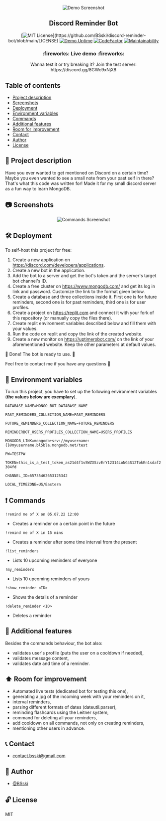 <div markdown="1" align="center">    

![Demo Screenshot](https://i.imgur.com/V5tnvlI.png)

</div>

<p align="center">
  <h2 align="center">Discord Reminder Bot</h2>
</p>

<div markdown="1" align="center">

[![MIT License](https://img.shields.io/apm/l/atomic-design-ui.svg?)](https://github.com/BSski/discord-reminder-bot/blob/main/LICENSE)
[![Demo Uptime](https://img.shields.io/uptimerobot/ratio/m791506013-6a0d048e5d48a3500b5e722e)](https://discord.gg/8GWc9xNjX8)
[![CodeFactor](https://www.codefactor.io/repository/github/bsski/discord-reminder-bot/badge)](https://www.codefactor.io/repository/github/bsski/discord-reminder-bot)
[![Maintainability](https://api.codeclimate.com/v1/badges/7a76c753e9fca6c27087/maintainability)](https://codeclimate.com/github/BSski/discord-reminder-bot/maintainability)

</div>


<h3 align="center">
  :fireworks: Live demo :fireworks:
</h3>
<p align="center">
  Wanna test it or try breaking it? Join the test server:<br>
  https://discord.gg/8GWc9xNjX8
</p>


## Table of contents
* [Project description](#scroll-project-description)
* [Screenshots](#camera-screenshots)
* [Deployment](#hammer_and_wrench-deployment)
* [Environment variables](#closed_lock_with_key-environment-variables)
* [Commands](#exclamation-commands)
* [Additional features](#rocket-additional-features)
* [Room for improvement](#arrow_up-room-for-improvement)
* [Contact](#telephone_receiver-contact)
* [Author](#construction_worker-author)
* [License](#unlock-license)


## :scroll: Project description
Have you ever wanted to get mentioned on Discord on a certain time? Maybe you even wanted to see a small note from your past self in there? That's what this code was written for! Made it for my small discord server as a fun way to learn MongoDB.


## :camera: Screenshots
<div markdown="1" align="center">    

![Commands Screenshot](https://i.imgur.com/HSasIdd.png)

</div>


## :hammer_and_wrench: Deployment

To self-host this project for free:
1. Create a new application on https://discord.com/developers/applications.
2. Create a new bot in the application.
3. Add the bot to a server and get the bot's token and the server's target bot channel's ID.
4. Create a free cluster on https://www.mongodb.com/ and get its log in link and password. Customize the link to the format given below.
5. Create a database and three collections inside it. First one is for future reminders, second one is for past reminders, third one is for user profiles.
6. Create a project on https://replit.com and connect it with your fork of this repository (or manually copy the files there).
7. Create replit environment variables described below and fill them with your values.
8. Run the code on replit and copy the link of the created website.
9. Create a new monitor on https://uptimerobot.com/ on the link of your aforementioned website. Keep the other parameters at default values.

🎇 Done! The bot is ready to use. 🎇

Feel free to contact me if you have any questions :slightly_smiling_face:


## :closed_lock_with_key: Environment variables

To run this project, you have to set up the following environment variables (**the values below are exemplary**).

`DATABASE_NAME=MONGO_BOT_DATABASE_NAME`

`PAST_REMINDERS_COLLECTION_NAME=PAST_REMINDERS`

`FUTURE_REMINDERS_COLLECTION_NAME=FUTURE_REMINDERS`

`REMINDERBOT_USERS_PROFILES_COLLECTION_NAME=USERS_PROFILES`

`MONGODB_LINK=mongodb+srv://myusername:{}@myusername.bl5bla.mongodb.net/test`

`PW=TESTPW`

`TOKEN=this_is_a_test_token_as21d4f1vSWZXSzvErY12314LoNG4S12TokEn1sdaf2304fd`

`CHANNEL_ID=65735462653125342`

`LOCAL_TIMEZONE=US/Eastern`


## :exclamation: Commands

```
!remind me of X on 05.07.22 12:00
```
- Creates a reminder on a certain point in the future
```
!remind me of X in 15 mins
```
- Creates a reminder after some time interval from the present
```
!list_reminders
```
- Lists 10 upcoming reminders of everyone
```
!my_reminders
```
- Lists 10 upcoming reminders of yours
```
!show_reminder <ID>
```
- Shows the details of a reminder
```
!delete_reminder <ID>
```
- Deletes a reminder


## :rocket: Additional features
Besides the commands behaviour, the bot also:
- validates user's profile (puts the user on a cooldown if needed),
- validates message content,
- validates date and time of a reminder.


## :arrow_up: Room for improvement
- Automated live tests (dedicated bot for testing this one),
- generating a jpg of the incoming week with your reminders on it,
- interval reminders,
- parsing different formats of dates (dateutil.parser),
- reminding flashcards using the Leitner system,
- command for deleting all your reminders,
- add cooldown on all commands, not only on creating reminders,
- mentioning other users in advance.


## :telephone_receiver: Contact
- <contact.bsski@gmail.com>


## :construction_worker: Author
- [@BSski](https://www.github.com/BSski)


## :unlock: License
MIT

